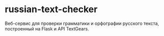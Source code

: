 # russian-text-checker
Веб-сервис для проверки грамматики и орфографии русского текста, построенный на Flask и API TextGears.

